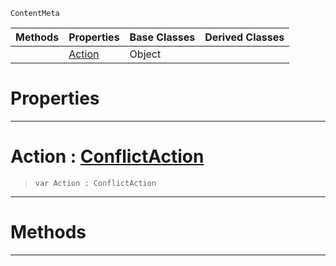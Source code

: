  `ContentMeta`

|Methods|Properties|Base Classes|Derived Classes|
|---|---|---|---|
| |[ Action](https://github.com/ArendDanielek/ZeroDocsTest/blob/master/code_reference/class_reference/conflictoptions.markdown#action-zero-engine-docum)|Object| |


 #  Properties


---  
 #  Action : [ConflictAction](https://github.com/ArendDanielek/ZeroDocsTest/blob/master/code_reference/enum_reference.markdown#conflictaction)

> 
> ``` lang=cpp, name=Zilch
> var Action : ConflictAction


---  
 #  Methods


---  
 
  
  
  
  
  
  
  

 